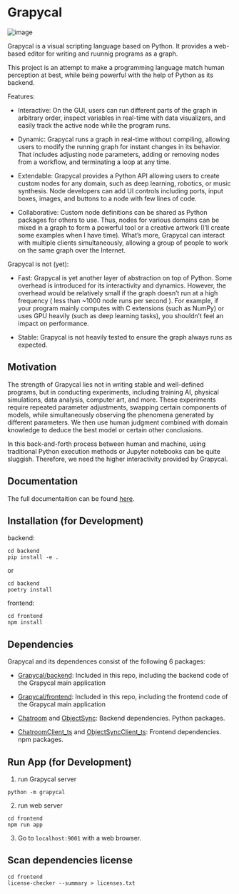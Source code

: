 # Grapycal

![image](https://github.com/eri24816/Grapycal/assets/30017117/a67353e0-1818-4e5f-a670-6b21efda8cb5)


Grapycal is a visual scripting language based on Python. It provides a web-based editor for writing and ruunnig programs as a graph.

This project is an attempt to make a programming language match human perception at best, while being powerful with the help of Python as its backend.

Features:

- Interactive: On the GUI, users can run different parts of the graph in arbitrary order, inspect variables in real-time with data visualizers, and easily track the active node while the program runs.

- Dynamic: Grapycal runs a graph in real-time without compiling, allowing users to modify the running graph for instant changes in its behavior. That includes adjusting node parameters, adding or removing nodes from a workflow, and terminating a loop at any time.

- Extendable: Grapycal provides a Python API allowing users to create custom nodes for any domain, such as deep learning, robotics, or music synthesis. Node developers can add UI controls including ports, input boxes, images, and buttons to a node with few lines of code.

- Collaborative: Custom node definitions can be shared as Python packages for others to use. Thus, nodes for various domains can be mixed in a graph to form a powerful tool or a creative artwork (I’ll create some examples when I have time). What’s more, Grapycal can interact with multiple clients simultaneously, allowing a group of people to work on the same graph over the Internet.

Grapycal is not (yet):

- Fast: Grapycal is yet another layer of abstraction on top of Python. Some overhead is introduced for its interactivity and dynamics. However, the overhead would be relatively small if the graph doesn’t run at a high frequency ( less than ~1000 node runs per second ). For example, if your program mainly computes with C extensions (such as NumPy) or uses GPU heavily (such as deep learning tasks), you shouldn’t feel an impact on performance.

- Stable: Grapycal is not heavily tested to ensure the graph always runs as expected.

## Motivation

The strength of Grapycal lies not in writing stable and well-defined programs, but in conducting experiments, including training AI, physical simulations, data analysis, computer art, and more. These experiments require repeated parameter adjustments, swapping certain components of models, while simultaneously observing the phenomena generated by different parameters. We then use human judgment combined with domain knowledge to deduce the best model or certain other conclusions.

In this back-and-forth process between human and machine, using traditional Python execution methods or Jupyter notebooks can be quite sluggish. Therefore, we need the higher interactivity provided by Grapycal.

## Documentation

The full documentaition can be found [here](https://eri24816.github.io/Grapycal/).

## Installation (for Development)

backend:

```
cd backend
pip install -e .
```

or

```
cd backend
poetry install
```

frontend:

```
cd frontend
npm install
```

## Dependencies

Grapycal and its dependences consist of the following 6 packages:

- [Grapycal/backend](https://github.com/eri24816/Grapycal): Included in this repo, including the backend code of the Grapycal main application

- [Grapycal/frontend](https://github.com/eri24816/Grapycal): Included in this repo, including the frontend code of the Grapycal main application


- [Chatroom](https://github.com/eri24816/ChatRoom) and [ObjectSync](https://github.com/eri24816/ObjectSync): Backend dependencies. Python packages.

- [ChatroomClient_ts](https://github.com/eri24816/ChatRoomClient_ts) and [ObjectSyncClient_ts](https://github.com/eri24816/ObjectSyncClient_ts): Frontend dependencies. npm packages.

## Run App (for Development)

1. run Grapycal server
```
python -m grapycal
```

2. run web server
```
cd frontend
npm run app
```

3. Go to `localhost:9001` with a web browser.

## Scan dependencies license

```
cd frontend
license-checker --summary > licenses.txt
```